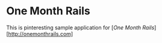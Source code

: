 # One Month Rails

This is pinteresting sample application for 
[*One Month Rails*] [http://onemonthrails.com]

